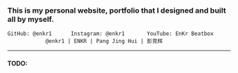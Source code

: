 ### This is my personal website, portfolio that I designed and built all by myself.

    GitHub: @enkr1      Instagram: @enkr1       YouTube: EnKr Beatbox
                @enkr1 | ENKR | Pang Jing Hui | 彭竞辉


---
#### TODO:
<!--
```sh
ln -s ./_web_unencrypted_js/output.js ./v3/js/main.js
```
-->
